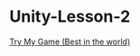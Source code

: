 # Unity-Lesson-2

[Try My Game (Best in the world)](https://play.unity.com/en/games/9590fcda-854e-4d66-bb86-4efb114a0f60/hantergame)
